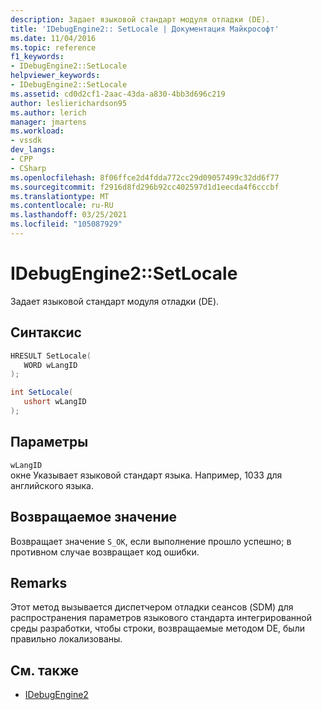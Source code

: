 ```yaml
---
description: Задает языковой стандарт модуля отладки (DE).
title: 'IDebugEngine2:: SetLocale | Документация Майкрософт'
ms.date: 11/04/2016
ms.topic: reference
f1_keywords:
- IDebugEngine2::SetLocale
helpviewer_keywords:
- IDebugEngine2::SetLocale
ms.assetid: cd0d2cf1-2aac-43da-a830-4bb3d696c219
author: leslierichardson95
ms.author: lerich
manager: jmartens
ms.workload:
- vssdk
dev_langs:
- CPP
- CSharp
ms.openlocfilehash: 8f06ffce2d4fdda772cc29d09057499c32dd6f77
ms.sourcegitcommit: f2916d8fd296b92cc402597d1d1eecda4f6cccbf
ms.translationtype: MT
ms.contentlocale: ru-RU
ms.lasthandoff: 03/25/2021
ms.locfileid: "105087929"
---
```

# <a name="idebugengine2setlocale"></a>IDebugEngine2::SetLocale
Задает языковой стандарт модуля отладки (DE).

## <a name="syntax"></a>Синтаксис

```cpp
HRESULT SetLocale( 
   WORD wLangID
);
```

```csharp
int SetLocale( 
   ushort wLangID
);
```

## <a name="parameters"></a>Параметры
`wLangID`\
окне Указывает языковой стандарт языка. Например, 1033 для английского языка.

## <a name="return-value"></a>Возвращаемое значение
 Возвращает значение `S_OK`, если выполнение прошло успешно; в противном случае возвращает код ошибки.

## <a name="remarks"></a>Remarks
 Этот метод вызывается диспетчером отладки сеансов (SDM) для распространения параметров языкового стандарта интегрированной среды разработки, чтобы строки, возвращаемые методом DE, были правильно локализованы.

## <a name="see-also"></a>См. также
- [IDebugEngine2](../../../extensibility/debugger/reference/idebugengine2.md)
